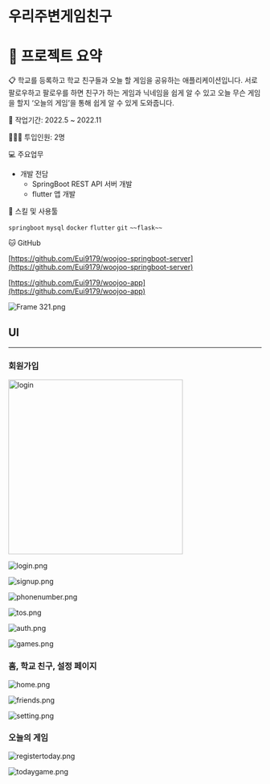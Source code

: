 # 우리주변게임친구

# 🚀 프로젝트 요약

<aside>
📋 학교를 등록하고 학교 친구들과 오늘 할 게임을 공유하는 애플리케이션입니다.
서로 팔로우하고 팔로우를 하면 친구가 하는 게임과 닉네임을 쉽게 알 수 있고 오늘 무슨 게임을 할지 
‘오늘의 게임’을 통해 쉽게 알 수 있게 도와줍니다.
</aside>

📅 작업기간: 2022.5 ~ 2022.11

👨🏻‍💻 투입인원: 2명

💻 주요업무

- 개발 전담
    - SpringBoot REST API 서버 개발
    - flutter 앱 개발

🔧 스킬 및 사용툴

 `springboot` `mysql` `docker` `flutter` `git` `~~flask~~`
 

🐱 GitHub

[https://github.com/Eui9179/woojoo-springboot-server](https://github.com/Eui9179/woojoo-springboot-server)

[https://github.com/Eui9179/woojoo-app](https://github.com/Eui9179/woojoo-app)

![Frame 321.png](https://s3-us-west-2.amazonaws.com/secure.notion-static.com/25cfc042-452d-41b7-823a-b9cfb3fd26c6/Frame_321.png)

## UI

---

### **회원가입**
<img width="347" alt="login" src="https://user-images.githubusercontent.com/83222282/229721111-4445fdd9-5e72-47af-b4e7-f8c194394215.png">

![login.png](https://s3-us-west-2.amazonaws.com/secure.notion-static.com/173ff0be-1f1f-4ec2-b49d-53c325c5049d/login.png)

![signup.png](https://s3-us-west-2.amazonaws.com/secure.notion-static.com/268f0b36-4477-43eb-974c-655018a892cc/signup.png)

![phonenumber.png](https://s3-us-west-2.amazonaws.com/secure.notion-static.com/2ec033e9-afc9-4c94-addb-48c3353e114b/phonenumber.png)

![tos.png](https://s3-us-west-2.amazonaws.com/secure.notion-static.com/99f9fb99-3023-4040-a9c2-b4cfba0a2d50/tos.png)

![auth.png](https://s3-us-west-2.amazonaws.com/secure.notion-static.com/6511bd48-e796-498c-86bc-2391ad458ef8/auth.png)

![games.png](https://s3-us-west-2.amazonaws.com/secure.notion-static.com/dade379d-6ca8-4652-b53b-b080b001d27c/games.png)

### 홈, 학교 친구, 설정 페이지

![home.png](https://s3-us-west-2.amazonaws.com/secure.notion-static.com/1d06bc86-9414-4f89-ad00-676dd891c8ef/home.png)

![friends.png](https://s3-us-west-2.amazonaws.com/secure.notion-static.com/8fb580fb-c78d-460d-beb4-41fa6f989109/friends.png)

![setting.png](https://s3-us-west-2.amazonaws.com/secure.notion-static.com/0581b28d-e0eb-42cb-94a4-16fdea958fec/setting.png)

### 오늘의 게임

![registertoday.png](https://s3-us-west-2.amazonaws.com/secure.notion-static.com/708ffb89-95d2-4bb8-9296-5540cb1219dc/registertoday.png)

![todaygame.png](https://s3-us-west-2.amazonaws.com/secure.notion-static.com/fffd8816-a9ac-45dc-a456-8e61ae45dddc/todaygame.png)
